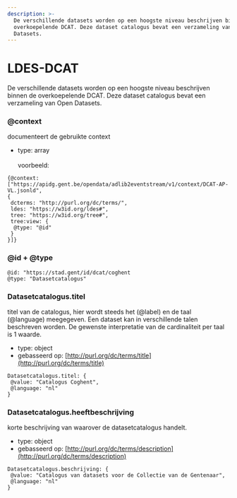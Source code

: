 ```yaml
---
description: >-
  De verschillende datasets worden op een hoogste niveau beschrijven binnen de
  overkoepelende DCAT. Deze dataset catalogus bevat een verzameling van Open
  Datasets.
---
```


# LDES-DCAT

De verschillende datasets worden op een hoogste niveau beschrijven binnen de overkoepelende DCAT. Deze dataset catalogus bevat een verzameling van Open Datasets.

### &#x20;@context <a href="#docs-internal-guid-67b30351-7fff-ad25-d2d9-c41aed4f2f5c" id="docs-internal-guid-67b30351-7fff-ad25-d2d9-c41aed4f2f5c"></a>

documenteert de gebruikte context&#x20;

* type: array\
  \
  voorbeeld:

```
{@context: 
["https://apidg.gent.be/opendata/adlib2eventstream/v1/context/DCAT-AP-VL.jsonld",
{
 dcterms: "http://purl.org/dc/terms/",
 ldes: "https://w3id.org/ldes#",
 tree: "https://w3id.org/tree#",
 tree:view: {
  @type: "@id"
 }
}]}
```

### &#x20;@id + @type <a href="#docs-internal-guid-67b30351-7fff-ad25-d2d9-c41aed4f2f5c" id="docs-internal-guid-67b30351-7fff-ad25-d2d9-c41aed4f2f5c"></a>

```
@id: "https://stad.gent/id/dcat/coghent
@type: "Datasetcatalogus"
```

### Datasetcatalogus.titel

titel van de catalogus, hier wordt steeds het (@label) en de taal (@language) meegegeven. Een dataset kan in verschillende talen beschreven worden. De gewenste interpretatie van de cardinaliteit per taal is 1 waarde.&#x20;

* type: object
* gebasseerd op: [http://purl.org/dc/terms/title](http://purl.org/dc/terms/title)

```
Datasetcatalogus.titel: {
 @value: "Catalogus Coghent", 
 @language: "nl"
}
```

### Datasetcatalogus.heeftbeschrijving

korte beschrijving van waarover de datasetcatalogus handelt.

* type: object&#x20;
* gebasseerd op: [http://purl.org/dc/terms/description](http://purl.org/dc/terms/description)

```
Datasetcatalogus.beschrijving: {
 @value: "Catalogus van datasets voor de Collectie van de Gentenaar",          
 @language: "nl"
}

```
